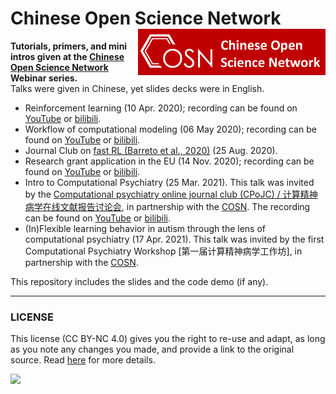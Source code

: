 # Chinese Open Science Network <img src="https://github.com/lei-zhang/COSN_webinar/raw/master/COSN.PNG" align="right" width="300px">

**Tutorials, primers, and mini intros given at the [Chinese Open Science Network](https://open-sci.cn/) Webinar series.** <br />
Talks were given in Chinese, yet slides decks were in English.

 - Reinforcement learning (10 Apr. 2020); recording can be found on [YouTube](https://youtu.be/ss30ch9IZnw) or [bilibili](https://www.bilibili.com/video/BV135411t7f3).
 - Workflow of computational modeling (06 May 2020); recording can be found on [YouTube](https://youtu.be/w8UvTu8MTP4) or [bilibili](https://www.bilibili.com/video/BV1RK4y1b7ay/).
 - Journal Club on [fast RL (Barreto et al., 2020)](https://www.pnas.org/content/early/2020/08/13/1907370117) (25 Aug. 2020).
 - Research grant application in the EU (14 Nov. 2020); recording can be found on [YouTube](https://youtu.be/VA2SZDKDzwY) or [bilibili](https://www.bilibili.com/video/BV1eh411C7gx).
 - Intro to Computational Psychiatry (25 Mar. 2021). This talk was invited by the [Computational psychiatry online journal club (CPoJC) / 计算精神病学在线文献报告讨论会](https://github.com/coolspiderghy/Computational_Psychiatry_online_Journal_Club), in partnership with the [COSN](https://open-sci.cn/). The recording can be found on [YouTube](https://youtu.be/u2cNuLEowUk) or [bilibili](https://www.bilibili.com/video/BV1Ny4y1t75m/).
 - (In)Flexible learning behavior in autism through the lens of computational psychiatry (17 Apr. 2021). This talk was invited by the first Computational Psychiatry Workshop [第一届计算精神病学工作坊], in partnership with the [COSN](https://open-sci.cn/). 


This repository includes the slides and the code demo (if any). 

___

### LICENSE

This license (CC BY-NC 4.0) gives you the right to re-use and adapt, as long as you note any changes you made, and provide a link to the original source. Read [here](https://creativecommons.org/licenses/by-nc/4.0/) for more details. 

![](https://upload.wikimedia.org/wikipedia/commons/9/99/Cc-by-nc_icon.svg)
